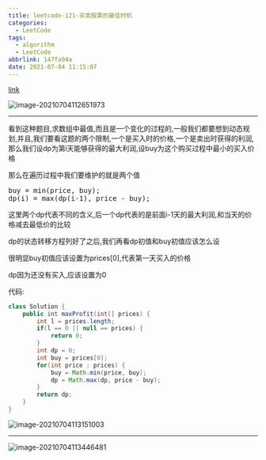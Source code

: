 ```yaml
---
title: leetcode-121-买卖股票的最佳时机
categories:
  - LeetCode
tags:
  - algorithm
  - LeetCode
abbrlink: 147fa94a
date: 2021-07-04 11:15:07
---
```


[link](https://leetcode-cn.com/problems/best-time-to-buy-and-sell-stock/)

![image-20210704112651973](https://gitee.com/cao_ziqiang/img/raw/master/20210704112652.png)

<hr/>

看到这种题目,求数组中最值,而且是一个变化的过程的,一般我们都要想到动态规划,并且,我们要看这题的两个限制,一个是买入时的价格,一个是卖出时获得的利润,那么我们设dp为第i天能够获得的最大利润,设buy为这个购买过程中最小的买入价格

那么在遍历过程中我们要维护的就是两个值

<pre>
buy = min(price, buy);
dp(i) = max(dp(i-1), price - buy);
</pre>

这里两个dp代表不同的含义,后一个dp代表的是前面i-1天的最大利润,和当天的价格减去最低价的比较

dp的状态转移方程列好了之后,我们再看dp初值和buy初值应该怎么设

很明显buy初值应该设置为prices[0],代表第一天买入的价格

dp因为还没有买入,应该设置为0

代码:

```java
class Solution {
    public int maxProfit(int[] prices) {
        int l = prices.length;
        if(l == 0 || null == prices) {
            return 0;
        }
        int dp = 0;
        int buy = prices[0];
        for(int price : prices) {
            buy = Math.min(price, buy);
            dp = Math.max(dp, price - buy);
        }
        return dp;
    }
}
```

![image-20210704113151003](https://gitee.com/cao_ziqiang/img/raw/master/20210704113151.png)

<hr/>

![image-20210704113446481](https://gitee.com/cao_ziqiang/img/raw/master/20210704113446.png)

